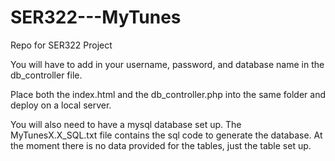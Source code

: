 # SER322---MyTunes
Repo for SER322 Project

You will have to add in your username, password, and database name in the db_controller file.

Place both the index.html and the db_controller.php into the same folder and deploy on a local server.

You will also need to have a mysql database set up.  The MyTunesX.X_SQL.txt file contains the sql code to generate the database.  At the moment there is no data provided for the tables, just the table set up.
